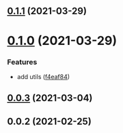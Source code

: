 ## [0.1.1](https://github.com/alex-lit/storybook-vue-kit/compare/v0.1.0...v0.1.1) (2021-03-29)

# [0.1.0](https://github.com/alex-lit/storybook-vue-kit/compare/v0.0.3...v0.1.0) (2021-03-29)

### Features

- add utils
  ([f4eaf84](https://github.com/alex-lit/storybook-vue-kit/commit/f4eaf84486a4eaae0b175299e39fb36a41bb5eb0))

## [0.0.3](https://github.com/alex-lit/storybook-vue-kit/compare/v0.0.2...v0.0.3) (2021-03-04)

## 0.0.2 (2021-02-25)
